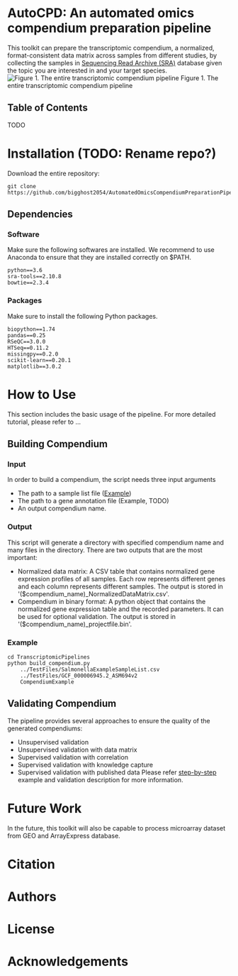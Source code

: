 # AutoCPD: An automated omics compendium preparation pipeline
This toolkit can prepare the transcriptomic compendium, a normalized, format-consistent data matrix across samples from different studies, by collecting the samples in <a href="https://www.ncbi.nlm.nih.gov/sra">Sequencing Read Archive (SRA)</a> database given the topic you are interested in and your target species.
![Figure 1. The entire transcriptomic compendium pipeline](https://github.com/bigghost2054/AutomatedOmicsCompendiumPreparationPipeline/blob/Pipeline_20200307/images/Figure1.png)
Figure 1. The entire transcriptomic compendium pipeline

## Table of Contents
TODO

# Installation (TODO: Rename repo?)
Download the entire repository:
```
git clone https://github.com/bigghost2054/AutomatedOmicsCompendiumPreparationPipeline
```

## Dependencies

### Software
Make sure the following softwares are installed. We recommend to use Anaconda to ensure that they are installed correctly on $PATH.
```
python==3.6
sra-tools==2.10.8
bowtie==2.3.4
```
### Packages
Make sure to install the following Python packages.
```
biopython==1.74
pandas==0.25
RSeQC==3.0.0
HTSeq==0.11.2
missingpy==0.2.0
scikit-learn==0.20.1
matplotlib==3.0.2
```

# How to Use
This section includes the basic usage of the pipeline. For more detailed tutorial, please refer to ...

## Building Compendium

### Input
In order to build a compendium, the script needs three input arguments
- The path to a sample list file ([Example](./TestFiles/SalmonellaExampleSampleList.csv))
- The path to a gene annotation file (Example, TODO)
- An output compendium name.

### Output
This script will generate a directory with specified compendium name and many files in the directory. There are two outputs that are the most important:
- Normalized data matrix: A CSV table that contains normalized gene expression profiles of all samples. Each row represents different genes and each column represents different samples. The output is stored in '($compendium_name)_NormalizedDataMatrix.csv'.
- Compendium in binary format: A python object that contains the normalized gene expression table and the recorded parameters. It can be used for optional validation. The output is stored in '($compendium_name)_projectfile.bin'.

### Example
```
cd TranscriptomicPipelines
python build_compendium.py
    ../TestFiles/SalmonellaExampleSampleList.csv
    ../TestFiles/GCF_000006945.2_ASM694v2
    CompendiumExample
```

## Validating Compendium
The pipeline provides several approaches to ensure the quality of the generated compendiums:
- Unsupervised validation
- Unsupervised validation with data matrix
- Supervised validation with correlation
- Supervised validation with knowledge capture
- Supervised validation with published data
Please refer [step-by-step](./STEP-BY-STEP.md) example and validation description for more information.

# Future Work
In the future, this toolkit will also be capable to process microarray dataset from GEO and ArrayExpress database.

# Citation

# Authors

# License

# Acknowledgements